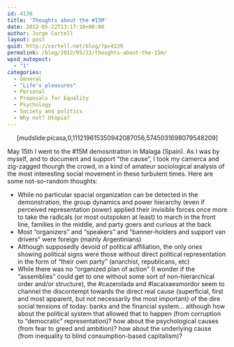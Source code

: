 ```yaml
---
id: 4139
title: 'Thoughts about the #15M'
date: 2012-05-22T13:17:18+00:00
author: Jorge Cortell
layout: post
guid: http://cortell.net/blog/?p=4139
permalink: /blog/2012/05/22/thoughts-about-the-15m/
wpsd_autopost:
  - "1"
categories:
  - General
  - "Life's pleasures"
  - Personal
  - Proposals for Equality
  - Psychology
  - Society and politics
  - Why not? Utopia?
---
```

<p style="text-align: center">
  [mudslide:picasa,0,111219615350942087056,5745031698079548209]
</p>

May 15th I went to the #15M demosntration in Malaga (Spain). As I was by myself, and to document and support &#8220;the cause&#8221;, I took my camerca and zig-zagged thourgh the crowd, in a kind of amateur sociological analysis of the most interesting social movement in these turbulent times. Here are some not-so-random thoughts:

  * While no particular spacial organization can be detected in the demonstration, the group dynamics and power hierarchy (even if perceived representation power) applied their invisible forces once more to take the radicals (or most outspoken at least) to march in the front line, families in the middle, and party goers and curious at the back
  * Most &#8220;organizers&#8221; and &#8220;speakers&#8221; and &#8220;banner-holders and support van drivers&#8221; were foreign (mainly Argentinians)
  * Although supposedly devoid of political affiliation, the only ones showing political signs were those without direct political representation in the form of &#8220;their own party&#8221; (anarchist, republicans, etc)
  * While there was no &#8220;organized plan of action&#8221; (I wonder if the &#8220;assemblies&#8221; could get to one without some sort of non-hierarchical order and/or structure), the #cazerolada and #lacaixaesmordor seem to channel the discontempt towards the direct real cause (superficial, first and most apparent, but not necessarily the most important) of the dire social tensions of today: banks and the financial system&#8230; although how about the political system that allowed that to happen (from corruption to &#8220;democratic&#8221; representation)? how about the psychological causes (from fear to greed and ambition)? how about the underlying cause (from inequality to blind consumption-based capitalism)?